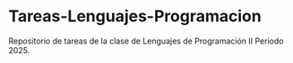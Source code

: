 # Tareas-Lenguajes-Programacion
Repositorio de tareas de la clase de Lenguajes de Programación II Periodo 2025.
